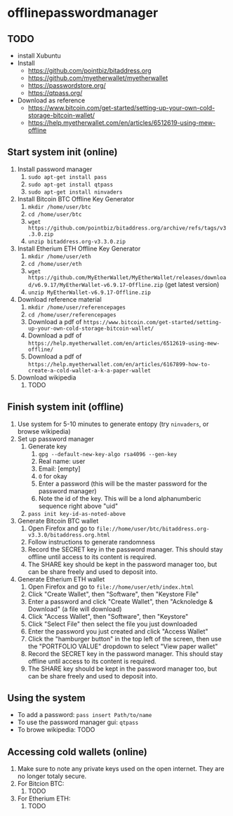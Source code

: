 # offlinepasswordmanager

## TODO
- install Xubuntu
- Install
   - https://github.com/pointbiz/bitaddress.org
   - https://github.com/myetherwallet/myetherwallet
   - https://passwordstore.org/
   - https://qtpass.org/
- Download as reference
   - https://www.bitcoin.com/get-started/setting-up-your-own-cold-storage-bitcoin-wallet/
   - https://help.myetherwallet.com/en/articles/6512619-using-mew-offline


## Start system init (online) 
1. Install password manager
   1. `sudo apt-get install pass`
   2. `sudo apt-get install qtpass`
   3. `sudo apt-get install ninvaders`
2. Install Bitcoin BTC Offline Key Generator
   1. `mkdir /home/user/btc`
   2. `cd /home/user/btc`
   3. `wget https://github.com/pointbiz/bitaddress.org/archive/refs/tags/v3.3.0.zip`
   4. `unzip bitaddress.org-v3.3.0.zip`
3. Install Etherium ETH Offline Key Generator
   1. `mkdir /home/user/eth`
   2. `cd /home/user/eth`
   3. `wget https://github.com/MyEtherWallet/MyEtherWallet/releases/download/v6.9.17/MyEtherWallet-v6.9.17-Offline.zip` (get latest version)
   4. `unzip MyEtherWallet-v6.9.17-Offline.zip`
4. Download reference material
   1. `mkdir /home/user/referencepages`
   2. `cd /home/user/referencepages`
   3. Download a pdf of `https://www.bitcoin.com/get-started/setting-up-your-own-cold-storage-bitcoin-wallet/`
   4. Download a pdf of `https://help.myetherwallet.com/en/articles/6512619-using-mew-offline/`
   5. Download a pdf of `https://help.myetherwallet.com/en/articles/6167899-how-to-create-a-cold-wallet-a-k-a-paper-wallet`
6. Download wikipedia
   1. TODO


## Finish system init (offline) 
1. Use system for 5-10 minutes to generate entopy (try `ninvaders`, or browse wikipedia)
2. Set up password manager
   1. Generate key
      1. `gpg --default-new-key-algo rsa4096 --gen-key`
      2. Real name: user
      3. Email: [empty]
      4. `O` for okay
      5. Enter a password (this will be the master password for the password manager)
      6. Note the id of the key. This will be a lond alphanumberic sequence right above "uid"
   2. `pass init key-id-as-noted-above`
3. Generate Bitcoin BTC wallet
   1. Open Firefox and go to `file://home/user/btc/bitaddress.org-v3.3.0/bitaddress.org.html`
   2. Follow instructions to generate randomness
   3. Record the SECRET key in the password manager. This should stay offline until access to its content is required.
   4. The SHARE key should be kept in the password manager too, but can be share freely and used to deposit into. 
4. Generate Etherium ETH wallet
   1. Open Firefox and go to `file://home/user/eth/index.html`
   2. Click "Create Wallet", then "Software", then "Keystore File"
   3. Enter a password and click "Create Wallet", then "Acknoledge & Download" (a file will download)
   4. Click "Access Wallet", then "Software", then "Keystore"
   5. Click "Select File" then select the file you just downloaded
   6. Enter the password you just created and click "Access Wallet"
   7. Click the "hamburger button" in the top left of the screen, then use the "PORTFOLIO VALUE" dropdown to select "View paper wallet"
   8. Record the SECRET key in the password manager. This should stay offline until access to its content is required.
   9. The SHARE key should be kept in the password manager too, but can be share freely and used to deposit into. 

## Using the system
- To add a password: `pass insert Path/to/name`
- To use the password manager gui: `qtpass`
- To browe wikipedia: TODO

## Accessing cold wallets (online) 
1. Make sure to note any private keys used on the open internet. They are no longer totaly secure.
2. For Bitcion BTC:
   1. TODO
3. For Etherium ETH:
   1. TODO
